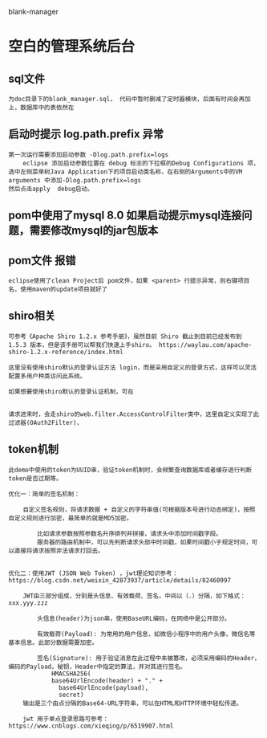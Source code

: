 blank-manager

# 空白的管理系统后台

## sql文件
	为doc目录下的blank_manager.sql， 代码中暂时删减了定时器模块，后面有时间会再加上，数据库中的表依然在

## 启动时提示 log.path.prefix 异常

	第一次运行需要添加启动参数 -Dlog.path.prefix=logs
		eclipse 添加启动参数位置在 debug 标志的下拉框的Debug Configurations 项，选中左侧菜单树Java Application下的项目启动类名称，在右侧的Arguments中的VM arguments 中添加-Dlog.path.prefix=logs 
	然后点击apply  debug启动。

## pom中使用了mysql 8.0  如果启动提示mysql连接问题，需要修改mysql的jar包版本

## pom文件 <parent> 报错
	
	eclipse使用了clean Project后 pom文件，如果 <parent> 行提示异常，则右键项目名，使用maven的update项目就好了



## shiro相关

	可参考《Apache Shiro 1.2.x 参考手册》，虽然目前 Shiro 截止到目前已经发布到 1.5.3 版本，但是该手册可以帮我们快速上手shiro。 https://waylau.com/apache-shiro-1.2.x-reference/index.html

	这里没有使用shiro默认的登录认证方法 login，而是采用自定义的登录方式，这样可以灵活配置多用户种类访问此系统。
	
	如果想要使用shiro默认的登录认证机制，可在
	
	
	请求进来时，会走shiro的web.filter.AccessControlFilter类中，这里自定义实现了此过滤器(OAuth2Filter)，
	
## token机制
	此demo中使用的token为UUID串，验证token机制时，会频繁查询数据库或者缓存进行判断token是否过期等。
	
	优化一：简单的签名机制：
		
		自定义签名规则，将请求数据 + 自定义的字符串值(可根据版本号进行动态绑定)，按照自定义规则进行加密，最简单的就是MD5加密。
		
			比如请求参数按照参数名升序排列并拼接，请求头中添加时间戳字段。
			服务器的路由机制中，可以先判断请求头部中时间戳，如果时间戳小于规定时间，可以直接将请求按照非法请求打回去。
		
	
	优化二：使用JWT (JSON Web Token) ，jwt理论知识参考：https://blog.csdn.net/weixin_42873937/article/details/82460997
	
		JWT由三部分组成，分别是头信息、有效载荷、签名，中间以（.）分隔，如下格式：xxx.yyy.zzz
			
			头信息(header)为json串，使用BaseURL编码，在网络中是公开部分。
			
			有效载荷(Payload): 为常用的用户信息，如微信小程序中的用户头像，微信名等基本信息。此部分数据需要加密。
			
			签名(Signature): 用于验证消息在此过程中未被篡改，必须采用编码的Header，编码的Payload，秘钥，Header中指定的算法，并对其进行签名。
				HMACSHA256(
				base64UrlEncode(header) + "." +
				  base64UrlEncode(payload),
				  secret)
		输出是三个由点分隔的Base64-URL字符串，可以在HTML和HTTP环境中轻松传递。
		
		jwt 用于单点登录思路可参考：https://www.cnblogs.com/xieqing/p/6519907.html